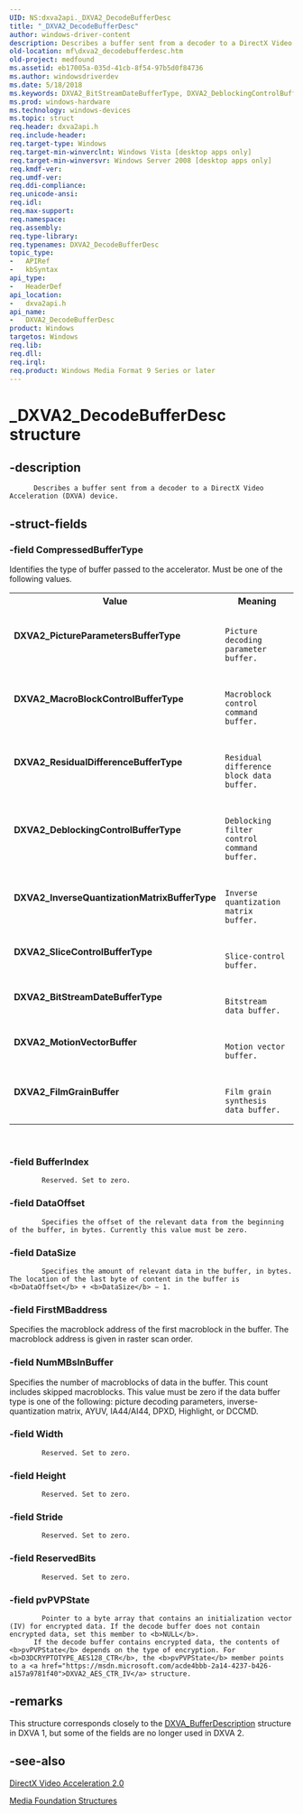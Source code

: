 ```yaml
---
UID: NS:dxva2api._DXVA2_DecodeBufferDesc
title: "_DXVA2_DecodeBufferDesc"
author: windows-driver-content
description: Describes a buffer sent from a decoder to a DirectX Video Acceleration (DXVA) device.
old-location: mf\dxva2_decodebufferdesc.htm
old-project: medfound
ms.assetid: eb17005a-035d-41cb-8f54-97b5d0f84736
ms.author: windowsdriverdev
ms.date: 5/18/2018
ms.keywords: DXVA2_BitStreamDateBufferType, DXVA2_DeblockingControlBufferType, DXVA2_DecodeBufferDesc, DXVA2_DecodeBufferDesc structure [Media Foundation], DXVA2_FilmGrainBuffer, DXVA2_InverseQuantizationMatrixBufferType, DXVA2_MacroBlockControlBufferType, DXVA2_MotionVectorBuffer, DXVA2_PictureParametersBufferType, DXVA2_ResidualDifferenceBufferType, DXVA2_SliceControlBufferType, _DXVA2_DecodeBufferDesc, dxva2api/DXVA2_DecodeBufferDesc, eb17005a-035d-41cb-8f54-97b5d0f84736, mf.dxva2_decodebufferdesc
ms.prod: windows-hardware
ms.technology: windows-devices
ms.topic: struct
req.header: dxva2api.h
req.include-header: 
req.target-type: Windows
req.target-min-winverclnt: Windows Vista [desktop apps only]
req.target-min-winversvr: Windows Server 2008 [desktop apps only]
req.kmdf-ver: 
req.umdf-ver: 
req.ddi-compliance: 
req.unicode-ansi: 
req.idl: 
req.max-support: 
req.namespace: 
req.assembly: 
req.type-library: 
req.typenames: DXVA2_DecodeBufferDesc
topic_type:
-	APIRef
-	kbSyntax
api_type:
-	HeaderDef
api_location:
-	dxva2api.h
api_name:
-	DXVA2_DecodeBufferDesc
product: Windows
targetos: Windows
req.lib: 
req.dll: 
req.irql: 
req.product: Windows Media Format 9 Series or later
---
```


# _DXVA2_DecodeBufferDesc structure


## -description



          Describes a buffer sent from a decoder to a DirectX Video Acceleration (DXVA) device.
        


## -struct-fields




### -field CompressedBufferType

Identifies the type of buffer passed to the accelerator. Must be one of the following values.

<table>
<tr>
<th>Value</th>
<th>Meaning</th>
</tr>
<tr>
<td width="40%"><a id="DXVA2_PictureParametersBufferType"></a><a id="dxva2_pictureparametersbuffertype"></a><a id="DXVA2_PICTUREPARAMETERSBUFFERTYPE"></a><dl>
<dt><b>DXVA2_PictureParametersBufferType</b></dt>
</dl>
</td>
<td width="60%">

                Picture decoding parameter buffer.
              

</td>
</tr>
<tr>
<td width="40%"><a id="DXVA2_MacroBlockControlBufferType"></a><a id="dxva2_macroblockcontrolbuffertype"></a><a id="DXVA2_MACROBLOCKCONTROLBUFFERTYPE"></a><dl>
<dt><b>DXVA2_MacroBlockControlBufferType</b></dt>
</dl>
</td>
<td width="60%">

                Macroblock control command buffer.
              

</td>
</tr>
<tr>
<td width="40%"><a id="DXVA2_ResidualDifferenceBufferType"></a><a id="dxva2_residualdifferencebuffertype"></a><a id="DXVA2_RESIDUALDIFFERENCEBUFFERTYPE"></a><dl>
<dt><b>DXVA2_ResidualDifferenceBufferType</b></dt>
</dl>
</td>
<td width="60%">

                Residual difference block data buffer.
              

</td>
</tr>
<tr>
<td width="40%"><a id="DXVA2_DeblockingControlBufferType"></a><a id="dxva2_deblockingcontrolbuffertype"></a><a id="DXVA2_DEBLOCKINGCONTROLBUFFERTYPE"></a><dl>
<dt><b>DXVA2_DeblockingControlBufferType</b></dt>
</dl>
</td>
<td width="60%">

                Deblocking filter control command buffer.
              

</td>
</tr>
<tr>
<td width="40%"><a id="DXVA2_InverseQuantizationMatrixBufferType"></a><a id="dxva2_inversequantizationmatrixbuffertype"></a><a id="DXVA2_INVERSEQUANTIZATIONMATRIXBUFFERTYPE"></a><dl>
<dt><b>DXVA2_InverseQuantizationMatrixBufferType</b></dt>
</dl>
</td>
<td width="60%">

                Inverse quantization matrix buffer.
              

</td>
</tr>
<tr>
<td width="40%"><a id="DXVA2_SliceControlBufferType"></a><a id="dxva2_slicecontrolbuffertype"></a><a id="DXVA2_SLICECONTROLBUFFERTYPE"></a><dl>
<dt><b>DXVA2_SliceControlBufferType</b></dt>
</dl>
</td>
<td width="60%">

                Slice-control buffer.
              

</td>
</tr>
<tr>
<td width="40%"><a id="DXVA2_BitStreamDateBufferType"></a><a id="dxva2_bitstreamdatebuffertype"></a><a id="DXVA2_BITSTREAMDATEBUFFERTYPE"></a><dl>
<dt><b>DXVA2_BitStreamDateBufferType</b></dt>
</dl>
</td>
<td width="60%">

                Bitstream data buffer.
              

</td>
</tr>
<tr>
<td width="40%"><a id="DXVA2_MotionVectorBuffer"></a><a id="dxva2_motionvectorbuffer"></a><a id="DXVA2_MOTIONVECTORBUFFER"></a><dl>
<dt><b>DXVA2_MotionVectorBuffer</b></dt>
</dl>
</td>
<td width="60%">

                Motion vector buffer.
              

</td>
</tr>
<tr>
<td width="40%"><a id="DXVA2_FilmGrainBuffer"></a><a id="dxva2_filmgrainbuffer"></a><a id="DXVA2_FILMGRAINBUFFER"></a><dl>
<dt><b>DXVA2_FilmGrainBuffer</b></dt>
</dl>
</td>
<td width="60%">

                Film grain synthesis data buffer.
              

</td>
</tr>
</table>
 


### -field BufferIndex


            Reserved. Set to zero.
          


### -field DataOffset


            Specifies the offset of the relevant data from the beginning of the buffer, in bytes. Currently this value must be zero.
          


### -field DataSize


            Specifies the amount of relevant data in the buffer, in bytes. The location of the last byte of content in the buffer is <b>DataOffset</b> + <b>DataSize</b> − 1.
          


### -field FirstMBaddress

Specifies the macroblock address of the first macroblock in the buffer. The macroblock address is given in raster scan order.


### -field NumMBsInBuffer

Specifies the number of macroblocks of data in the buffer. This count includes skipped macroblocks. This value must be zero if the data buffer type is one of the following: picture decoding parameters, inverse-quantization matrix, AYUV, IA44/AI44, DPXD, Highlight, or DCCMD.


### -field Width


            Reserved. Set to zero.
          


### -field Height


            Reserved. Set to zero.
          


### -field Stride


            Reserved. Set to zero.
          


### -field ReservedBits


            Reserved. Set to zero.
          


### -field pvPVPState


            Pointer to a byte array that contains an initialization vector (IV) for encrypted data. If the decode buffer does not contain encrypted data, set this member to <b>NULL</b>.
          If the decode buffer contains encrypted data, the contents of <b>pvPVPState</b> depends on the type of encryption. For <b>D3DCRYPTOTYPE_AES128_CTR</b>, the <b>pvPVPState</b> member points to a <a href="https://msdn.microsoft.com/acde4bbb-2a14-4237-b426-a157a9781f40">DXVA2_AES_CTR_IV</a> structure.


## -remarks



This structure corresponds closely to the <a href="https://msdn.microsoft.com/library/windows/hardware/ff563122">DXVA_BufferDescription</a> structure in DXVA 1, but some of the fields are no longer used in DXVA 2.




## -see-also




<a href="https://msdn.microsoft.com/acb73b20-89fa-4a48-be4a-846715a239b0">DirectX Video Acceleration 2.0</a>



<a href="https://msdn.microsoft.com/39fdd724-13ca-48ab-8a55-93529d1da3b4">Media Foundation Structures</a>
 

 

